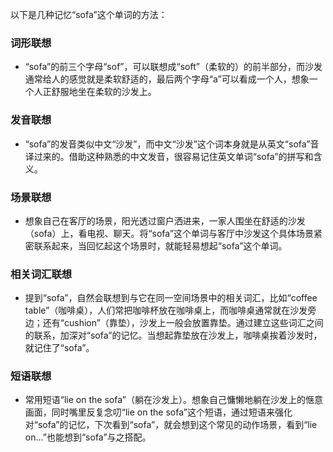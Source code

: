 以下是几种记忆“sofa”这个单词的方法：

### 词形联想
 - “sofa”的前三个字母“sof”，可以联想成“soft”（柔软的）的前半部分，而沙发通常给人的感觉就是柔软舒适的，最后两个字母“a”可以看成一个人，想象一个人正舒服地坐在柔软的沙发上。

### 发音联想
 - “sofa”的发音类似中文“沙发”，而中文“沙发”这个词本身就是从英文“sofa”音译过来的。借助这种熟悉的中文发音，很容易记住英文单词“sofa”的拼写和含义。

### 场景联想
 - 想象自己在客厅的场景，阳光透过窗户洒进来，一家人围坐在舒适的沙发（sofa）上，看电视、聊天。将“sofa”这个单词与客厅中沙发这个具体场景紧密联系起来，当回忆起这个场景时，就能轻易想起“sofa”这个单词。

### 相关词汇联想
 - 提到“sofa”，自然会联想到与它在同一空间场景中的相关词汇，比如“coffee table”（咖啡桌），人们常把咖啡杯放在咖啡桌上，而咖啡桌通常就在沙发旁边；还有“cushion”（靠垫），沙发上一般会放置靠垫。通过建立这些词汇之间的联系，加深对“sofa”的记忆。当想起靠垫放在沙发上，咖啡桌挨着沙发时，就记住了“sofa”。

### 短语联想
 - 常用短语“lie on the sofa”（躺在沙发上）。想象自己慵懒地躺在沙发上的惬意画面，同时嘴里反复念叨“lie on the sofa”这个短语，通过短语来强化对“sofa”的记忆，下次看到“sofa”，就会想到这个常见的动作场景，看到“lie on...”也能想到“sofa”与之搭配。 